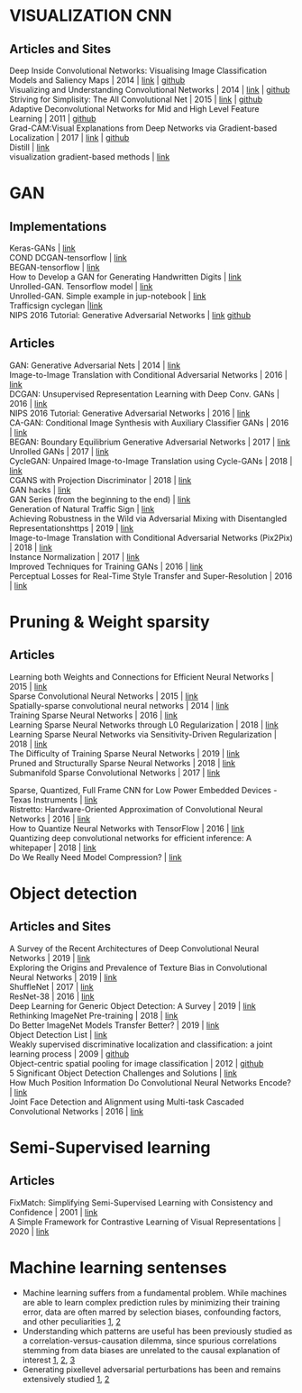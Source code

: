 # VISUALIZATION CNN

## Articles and Sites
Deep Inside Convolutional Networks: Visualising Image Classification Models and Saliency Maps | 2014 | [link](https://cs.nyu.edu/~fergus/papers/zeilerECCV2014.pdf) | [github](https://github.com/binrey/lithub/blob/master/data/Deep%20Inside%20Convolutional%20Networks:%20Visualising...%202014.pdf)    
Visualizing and Understanding Convolutional Networks | 2014 | [link](https://arxiv.org/pdf/1311.2901.pdf) | [github](https://github.com/binrey/lithub/blob/master/data/Visualizing%20and%20Understanding%20Convolutional%20Networks%202014.pdf)   
Striving for Simplisity: The All Convolutional Net | 2015 | [link](https://arxiv.org/pdf/1412.6806.pdf) | [github](https://github.com/binrey/lithub/blob/master/data/Striving%20for%20Simplisity:%20The%20All%20Convolutional%20Net%202015.pdf)   
Adaptive Deconvolutional Networks for Mid and High Level Feature Learning | 2011 | [github](https://github.com/binrey/lithub/blob/master/data/Adaptive%20Deconvolutional%20Networks%20for%20Mid%20and%20High%20Level%20Feature%20Learning%202011.pdf)    
Grad-CAM:Visual Explanations from Deep Networks via Gradient-based Localization | 2017 | [link](https://arxiv.org/abs/1610.02391) | [github](https://github.com/binrey/lithub/blob/master/data/Grad-CAM:%20Visual%20Explanations%20from%20Deep%20Networks...%202017.pdf)    
Distill | [link](https://distill.pub/)    
visualization gradient-based methods | [link](http://blog.qure.ai/notes/deep-learning-visualization-gradient-based-methods)    

# GAN
## Implementations
Keras-GANs | [link](https://github.com/eriklindernoren/Keras-GAN)    
COND DCGAN-tensorflow | [link](https://github.com/utkd/gans/blob/master/cifar10cgan.ipynb)    
BEGAN-tensorflow | [link](https://github.com/fabulousjeong/began-tensorflow)   
How to Develop a GAN for Generating Handwritten Digits | [link](https://machinelearningmastery.com/how-to-develop-a-generative-adversarial-network-for-an-mnist-handwritten-digits-from-scratch-in-keras/)    
Unrolled-GAN. Tensorflow model | [link](https://github.com/gokul-uf/TF-Unrolled-GAN/blob/master/model.py)    
Unrolled-GAN. Simple example in jup-notebook | [link](https://github.com/poolio/unrolled_gan/blob/master/Unrolled%20GAN%20demo.ipynb)   
Trafficsign cyclegan |[link](https://github.com/Spataner/trafficsign-cyclegan)    
NIPS 2016 Tutorial: Generative Adversarial Networks | [link](https://arxiv.org/pdf/1701.00160.pdf) [github](data/1701.00160.pdf)   

## Articles
GAN: Generative Adversarial Nets | 2014 | [link](https://arxiv.org/pdf/1406.2661.pdf)    
Image-to-Image Translation with Conditional Adversarial Networks | 2016 | [link](https://arxiv.org/pdf/1611.07004v1.pdf)    
DCGAN: Unsupervised Representation Learning with Deep Conv. GANs | 2016 | [link](https://arxiv.org/pdf/1511.06434.pdf)    
NIPS 2016 Tutorial: Generative Adversarial Networks | 2016 | [link](https://arxiv.org/pdf/1701.00160.pdf)    
CA-GAN: Conditional Image Synthesis with Auxiliary Classifier GANs | 2016 | [link](https://arxiv.org/pdf/1610.09585.pdf)    
BEGAN: Boundary Equilibrium Generative Adversarial Networks | 2017 | [link](https://arxiv.org/pdf/1703.10717.pdf)   
Unrolled GANs | 2017 | [link](https://arxiv.org/pdf/1611.02163.pdf)    
CycleGAN: Unpaired Image-to-Image Translation using Cycle-GANs | 2018 | [link](https://arxiv.org/pdf/1703.10593.pdf)    
CGANS with Projection Discriminator | 2018 | [link](https://arxiv.org/pdf/1802.05637.pdf)    
GAN hacks | [link](https://github.com/soumith/ganhacks)    
GAN Series (from the beginning to the end) | [link](https://medium.com/@jonathan_hui/gan-gan-series-2d279f906e7b)    
Generation of Natural Traffic Sign | [link](https://github.com/binrey/lithub/blob/master/data/Signs%20with%20CycleGan.pdf)   
Achieving Robustness in the Wild via Adversarial Mixing with Disentangled Representationshttps | 2019 | [link](https://arxiv.org/pdf/1912.03192.pdf)    
Image-to-Image Translation with Conditional Adversarial Networks (Pix2Pix) | 2018 | [link](https://arxiv.org/pdf/1611.07004.pdf)    
Instance Normalization | 2017 | [link](https://arxiv.org/pdf/1607.08022.pdf)    
Improved Techniques for Training GANs | 2016 | [link](https://arxiv.org/pdf/1606.03498v1.pdf)    
Perceptual Losses for Real-Time Style Transfer and Super-Resolution | 2016 | [link](https://arxiv.org/pdf/1603.08155.pdf)    

# Pruning & Weight sparsity
## Articles
Learning both Weights and Connections for Efficient Neural Networks | 2015 | [link](https://arxiv.org/pdf/1506.02626.pdf)  
Sparse Convolutional Neural Networks | 2015 | [link](https://zpascal.net/cvpr2015/Liu_Sparse_Convolutional_Neural_2015_CVPR_paper.pdf)  
Spatially-sparse convolutional neural networks | 2014 | [link](https://arxiv.org/pdf/1409.6070.pdf)  
Training Sparse Neural Networks | 2016 | [link](https://arxiv.org/pdf/1611.06694.pdf)  
Learning Sparse Neural Networks through L0 Regularization | 2018 | [link](https://arxiv.org/pdf/1712.01312.pdf)  
Learning Sparse Neural Networks via Sensitivity-Driven Regularization | 2018 | [link](https://papers.nips.cc/paper/7644-learning-sparse-neural-networks-via-sensitivity-driven-regularization.pdf)  
The Difficulty of Training Sparse Neural Networks | 2019 | [link](https://openreview.net/pdf?id=SyeyPEH23N)  
Pruned and Structurally Sparse Neural Networks | 2018 | [link](https://arxiv.org/pdf/1810.00299.pdf)  
Submanifold Sparse Convolutional Networks | 2017 | [link](https://arxiv.org/pdf/1706.01307.pdf)  

Sparse, Quantized, Full Frame CNN for Low Power Embedded Devices - Texas Instruments | [link](
http://openaccess.thecvf.com/content_cvpr_2017_workshops/w4/papers/Mathew_Sparse_Quantized_Full_CVPR_2017_paper.pdf)   
Ristretto: Hardware-Oriented Approximation of Convolutional Neural Networks | 2016 | [link](https://arxiv.org/pdf/1605.06402.pdf)    
How to Quantize Neural Networks with TensorFlow | 2016 | [link](https://petewarden.com/2016/05/03/how-to-quantize-neural-networks-with-tensorflow/)    
Quantizing deep convolutional networks for efficient inference: A whitepaper | 2018 | [link](https://arxiv.org/pdf/1806.08342.pdf)    
Do We Really Need Model Compression? | [link](http://mitchgordon.me/machine/learning/2020/01/13/do-we-really-need-model-compression.html)    

# Object detection
## Articles and Sites
A Survey of the Recent Architectures of Deep Convolutional Neural Networks | 2019 | [link](https://github.com/binrey/lithub/blob/master/data/A%20Survey%20of%20the%20Recent%20Architectures%20of%20Deep%20Convolutional%20Neural%20Networks%202019.pdf)   
Exploring the Origins and Prevalence of Texture Bias in Convolutional Neural Networks | 2019 | [link](https://arxiv.org/pdf/1911.09071.pdf)    
ShuffleNet | 2017 | [link](https://arxiv.org/pdf/1707.01083.pdf)    
ResNet-38 | 2016 | [link](https://arxiv.org/pdf/1611.10080.pdf)    
Deep Learning for Generic Object Detection: A Survey | 2019 | [link](https://arxiv.org/pdf/1809.02165.pdf)    
Rethinking ImageNet Pre-training | 2018 | [link](https://arxiv.org/pdf/1811.08883.pdf)    
Do Better ImageNet Models Transfer Better? | 2019 | [link](https://arxiv.org/pdf/1805.08974.pdf)     
Object Detection List | [link](https://github.com/hoya012/deep_learning_object_detection)    
Weakly supervised discriminative localization and classification: a joint learning process | 2009 | [github](data/1701.00160.pdf)    
Object-centric spatial pooling for image classification | 2012 | [github](data/SegSVM_CMU-RI-TR-09-29.pdf)   
5 Significant Object Detection Challenges and Solutions | [link](http://kimberlyfessel.com/algorithms/literature%20reviews/object-detection-challenges/)    
How Much Position Information Do Convolutional Neural Networks Encode? | [link](https://arxiv.org/pdf/2001.08248.pdf)    
Joint Face Detection and Alignment using Multi-task Cascaded Convolutional Networks | 2016 | [link](https://arxiv.org/pdf/1604.02878.pdf)    

# Semi-Supervised learning
## Articles
FixMatch: Simplifying Semi-Supervised Learning with Consistency and Confidence | 2001 | [link](https://arxiv.org/pdf/2001.07685.pdf)   
A Simple Framework for Contrastive Learning of Visual Representations | 2020 | [link](https://arxiv.org/pdf/2002.05709.pdf)    
# Machine learning sentenses
* Machine learning suffers from a fundamental problem. While machines are able to
learn complex prediction rules by minimizing their training error, data are often
marred by selection biases, confounding factors, and other peculiarities [1](http://citeseerx.ist.psu.edu/viewdoc/download?doi=10.1.1.208.2314&rep=rep1&type=pdf), [2](https://arxiv.org/abs/1606.08390.pdf)    
* Understanding which
patterns are useful has been previously studied as a correlation-versus-causation
dilemma, since spurious correlations stemming from data biases are unrelated to the
causal explanation of interest [1](https://arxiv.org/abs/1607.03300.pdf), [2](https://arxiv.org/abs/1604.00289.pdf), [3](https://arxiv.org/abs/1801.00631.pdf)    
* Generating pixellevel adversarial perturbations has been and remains extensively studied [1](https://arxiv.org/abs/1312.6199), [2](https://arxiv.org/pdf/1412.6572.pdf)
